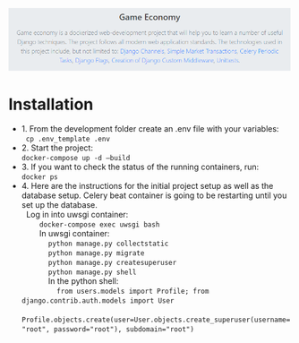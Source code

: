![Image of Yaktocat](economy/static/game_economy.PNG)

<h1> Installation </h1>
<ul>

<li>1. From the development folder create an .env file with your variables:<br/>
		<code> cp .env_template .env </code>
</li>
<li>2. Start the project:<br/>
		<code>docker-compose up -d —build</code>
</li>
<li>3. If you want to check the status of the running containers, run:<br/>
		<code>docker ps</code>
</li>
<li>4. Here are the instructions for the initial project setup as well as the database setup. Celery beat container is going to be restarting until you set up the database.<br/>
  Log in into uwsgi container:<br/>
        <code>docker-compose exec uwsgi bash</code><br/>
        In uwsgi container:<br/>
            <code>python manage.py collectstatic</code><br/>
            <code>python manage.py migrate</code><br/>
            <code>python manage.py createsuperuser</code><br/>
            <code>python manage.py shell</code><br/>
            In the python shell:<br/>
                              <code> from users.models import Profile; from django.contrib.auth.models import User </code><br/>
                              <code> Profile.objects.create(user=User.objects.create_superuser(username="root", password="root"), subdomain="root")</code>
</li></ul>
